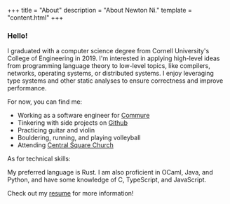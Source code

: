 +++
title = "About"
description = "About Newton Ni."
template = "content.html"
+++

### Hello!

I graduated with a computer science degree from Cornell University's College
of Engineering in 2019. I'm interested in applying high-level ideas from
programming language theory to low-level topics, like compilers, networks,
operating systems, or distributed systems. I enjoy leveraging type systems
and other static analyses to ensure correctness and improve performance.

For now, you can find me:

- Working as a software engineer for [Commure][com]
- Tinkering with side projects on [Github][gh]
- Practicing guitar and violin
- Bouldering, running, and playing volleyball
- Attending [Central Square Church][csc]

As for technical skills:

My preferred language is Rust. I am also proficient in OCaml, Java, and Python,
and have some knowledge of C, TypeScript, and JavaScript.

Check out my [resume][res] for more information!

[com]: https://commure.com/
[gh]: https://github.com/nwtnni
[csc]: https://ccfc-church.org/
[res]: https://github.com/nwtnni/resume/blob/master/resume.pdf
